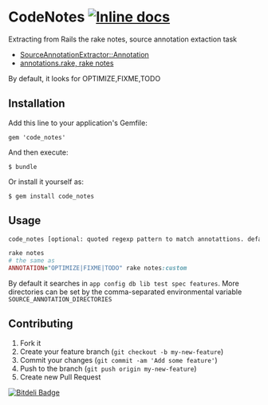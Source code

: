 # CodeNotes [![Inline docs](http://inch-ci.org/github/bf4/code_notes.png)](http://inch-ci.org/github/bf4/code_notes)

Extracting from Rails the rake notes, source annotation extaction task

* [SourceAnnotationExtractor::Annotation](https://github.com/rails/rails/blob/7d7c9f4d6b/railties/lib/rails/source_annotation_extractor.rb)
* [annotations.rake, rake notes](https://github.com/rails/rails/blob/7d7c9f4d6b/railties/lib/rails/tasks/annotations.rake)

By default, it looks for OPTIMIZE,FIXME,TODO

## Installation

Add this line to your application's Gemfile:

    gem 'code_notes'

And then execute:

    $ bundle

Or install it yourself as:

    $ gem install code_notes

## Usage

```bash
code_notes [optional: quoted regexp pattern to match annotattions. default: "OPTIMIZE|FIXME|TODO"]
```

```rake
rake notes
# the same as
ANNOTATION="OPTIMIZE|FIXME|TODO" rake notes:custom
```

By default it searches in `app config db lib test spec features`.
More directories can be set by the comma-separated environmental variable `SOURCE_ANNOTATION_DIRECTORIES`

## Contributing

1. Fork it
2. Create your feature branch (`git checkout -b my-new-feature`)
3. Commit your changes (`git commit -am 'Add some feature'`)
4. Push to the branch (`git push origin my-new-feature`)
5. Create new Pull Request



[![Bitdeli Badge](https://d2weczhvl823v0.cloudfront.net/bf4/code_notes/trend.png)](https://bitdeli.com/free "Bitdeli Badge")

